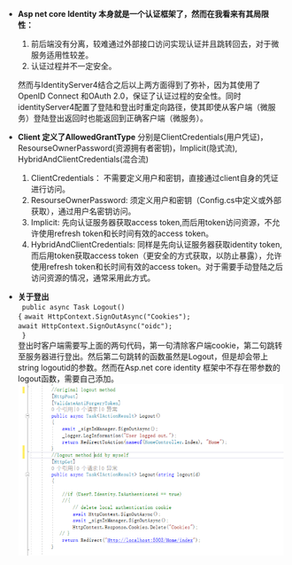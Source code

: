 - **Asp net core Identity 本身就是一个认证框架了，然而在我看来有其局限性：**
  1.  前后端没有分离，较难通过外部接口访问实现认证并且跳转回去，对于微服务适用性较差。
  2. 认证过程并不一定安全。

  然而与IdentityServer4结合之后以上两方面得到了弥补，因为其使用了OpenID Connect 和OAuth 2.0，保证了认证过程的安全性。同时identityServer4配置了登陆和登出时重定向路径，使其即使从客户端（微服务）登陆登出返回时也能返回到正确客户端（微服务）。

- **Client 定义了AllowedGrantType**
分别是ClientCredentials(用户凭证)，ResourseOwnerPassword(资源拥有者密钥)，Implicit(隐式流), HybridAndClientCredentials(混合流)
  1. ClientCredentials： 不需要定义用户和密钥，直接通过client自身的凭证进行访问。
  2. ResourseOwnerPassword: 须定义用户和密钥（Config.cs中定义或外部获取），通过用户名密钥访问。
  3. Implicit: 先向认证服务器获取access token,而后用token访问资源，不允许使用refresh token和长时间有效的access token。
  4.  HybridAndClientCredentials: 同样是先向认证服务器获取identity token,而后用token获取access token（更安全的方式获取，以防止暴露），允许使用refresh token和长时间有效的access token。对于需要手动登陆之后访问资源的情况，通常采用此方式。

- **关于登出**  
` public async Task Logout()`   
`{`
`await HttpContext.SignOutAsync("Cookies");`  
`await HttpContext.SignOutAsync("oidc");`  
` }`  
登出时客户端需要写上面的两句代码，第一句清除客户端cookie，第二句跳转至服务器进行登出。然后第二句跳转的函数虽然是Logout，但是却会带上string logoutid的参数。然而在Asp.net core identity 框架中不存在带参数的logout函数，需要自己添加。  
 ![图片1.png](https://github.com/China-WenboZhao/Develop-webapp-on-Docker/blob/master/图片1.png)


